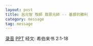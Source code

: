```yaml
---
layout: post
title: 呂允智 牧師 救恩元帥 -- 基督的勝利
category: message
tag: message
---
```


[录音](https://drive.google.com/file/d/0B66cODim0szOUFFTazQyZFhkdTRPb2F5V2lGM0szcmRPVnU0/view?usp=sharing) [PPT](https://drive.google.com/open?id=1rI1R18GHPKvbO-X2kRWbagOgo8oCKx27) 经文: 希伯来书 2:1-18
